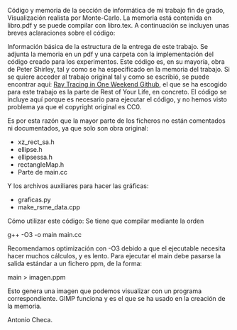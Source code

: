 Código y memoria de la sección de informática de mi trabajo fin de grado, Visualización realista por Monte-Carlo. La memoria está contenida en libro.pdf y se puede compilar con libro.tex. A continuación se incluyen unas breves aclaraciones sobre el código:

Información básica de la estructura de la entrega de este trabajo. Se adjunta la memoria en un pdf y una carpeta con la implementación del código creado para los experimentos. Este código es, en su mayoría, obra de Peter Shirley, tal y como se ha especificado en la memoria del trabajo. Si se quiere acceder al trabajo original tal y como se escribió, se puede encontrar aquí: [Ray Tracing in One Weekend Github](https://github.com/RayTracing/raytracing.github.io), el que se ha escogido para este trabajo es la parte de Rest of Your Life, en concreto. El código se incluye aquí porque es necesario para ejecutar el código, y no hemos visto problema ya que el copyright original es CC0.

Es por esta razón que la mayor parte de los ficheros no están comentados ni documentados, ya que solo son obra original:
- xz_rect_sa.h
- ellipse.h
- ellipsessa.h
- rectangleMap.h
- Parte de main.cc

Y los archivos auxiliares para hacer las gráficas:
- graficas.py
- make_rsme_data.cpp

Cómo utilizar este código:
Se tiene que compilar mediante la orden

g++ -O3 -o main main.cc

Recomendamos optimización con -O3 debido a que el ejecutable necesita hacer muchos cálculos, y es lento. Para ejecutar el main debe pasarse la salida estándar a un fichero ppm, de la forma:

main > imagen.ppm

Esto genera una imagen que podemos visualizar con un programa correspondiente. GIMP funciona y es el que se ha usado en la creación de la memoria.

Antonio Checa.
